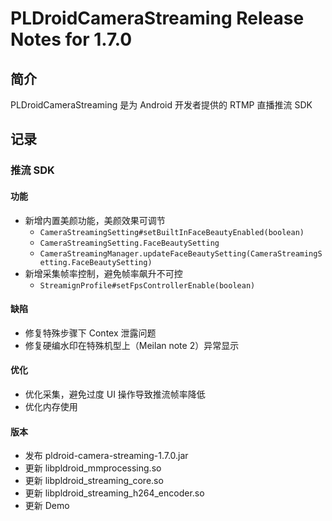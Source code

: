 # PLDroidCameraStreaming Release Notes for 1.7.0

## 简介
PLDroidCameraStreaming 是为 Android 开发者提供的 RTMP 直播推流 SDK

## 记录

### 推流 SDK
#### 功能
  - 新增内置美颜功能，美颜效果可调节
    - `CameraStreamingSetting#setBuiltInFaceBeautyEnabled(boolean)`
    - `CameraStreamingSetting.FaceBeautySetting`
    - `CameraStreamingManager.updateFaceBeautySetting(CameraStreamingSetting.FaceBeautySetting)`
  - 新增采集帧率控制，避免帧率飙升不可控
    - `StreamignProfile#setFpsControllerEnable(boolean)`

#### 缺陷
  - 修复特殊步骤下 Contex 泄露问题
  - 修复硬编水印在特殊机型上（Meilan note 2）异常显示

#### 优化
  - 优化采集，避免过度 UI 操作导致推流帧率降低
  - 优化内存使用

#### 版本
  - 发布 pldroid-camera-streaming-1.7.0.jar
  - 更新 libpldroid_mmprocessing.so
  - 更新 libpldroid_streaming_core.so
  - 更新 libpldroid_streaming_h264_encoder.so 
  - 更新 Demo
